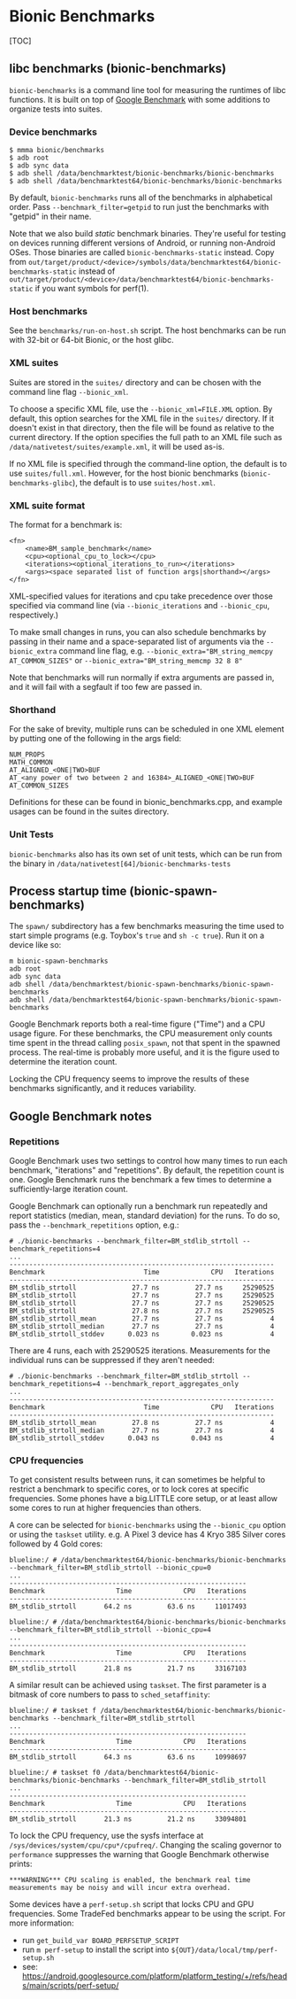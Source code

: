 # Bionic Benchmarks

[TOC]

## libc benchmarks (bionic-benchmarks)

`bionic-benchmarks` is a command line tool for measuring the runtimes of libc functions. It is built
on top of [Google Benchmark](https://github.com/google/benchmark) with some additions to organize
tests into suites.

### Device benchmarks

    $ mmma bionic/benchmarks
    $ adb root
    $ adb sync data
    $ adb shell /data/benchmarktest/bionic-benchmarks/bionic-benchmarks
    $ adb shell /data/benchmarktest64/bionic-benchmarks/bionic-benchmarks

By default, `bionic-benchmarks` runs all of the benchmarks in alphabetical order. Pass
`--benchmark_filter=getpid` to run just the benchmarks with "getpid" in their name.

Note that we also build _static_ benchmark binaries.
They're useful for testing on devices running different versions of Android, or running non-Android OSes.
Those binaries are called `bionic-benchmarks-static` instead.
Copy from `out/target/product/<device>/symbols/data/benchmarktest64/bionic-benchmarks-static` instead of
`out/target/product/<device>/data/benchmarktest64/bionic-benchmarks-static` if you want symbols for perf(1).

### Host benchmarks

See the `benchmarks/run-on-host.sh` script. The host benchmarks can be run with 32-bit or 64-bit
Bionic, or the host glibc.

### XML suites

Suites are stored in the `suites/` directory and can be chosen with the command line flag
`--bionic_xml`.

To choose a specific XML file, use the `--bionic_xml=FILE.XML` option. By default, this option
searches for the XML file in the `suites/` directory. If it doesn't exist in that directory, then
the file will be found as relative to the current directory. If the option specifies the full path
to an XML file such as `/data/nativetest/suites/example.xml`, it will be used as-is.

If no XML file is specified through the command-line option, the default is to use `suites/full.xml`.
However, for the host bionic benchmarks (`bionic-benchmarks-glibc`), the default is to use
`suites/host.xml`.

### XML suite format

The format for a benchmark is:

```
<fn>
    <name>BM_sample_benchmark</name>
    <cpu><optional_cpu_to_lock></cpu>
    <iterations><optional_iterations_to_run></iterations>
    <args><space separated list of function args|shorthand></args>
</fn>
```

XML-specified values for iterations and cpu take precedence over those specified via command line
(via `--bionic_iterations` and `--bionic_cpu`, respectively.)

To make small changes in runs, you can also schedule benchmarks by passing in their name and a
space-separated list of arguments via the `--bionic_extra` command line flag, e.g.
`--bionic_extra="BM_string_memcpy AT_COMMON_SIZES"` or `--bionic_extra="BM_string_memcmp 32 8 8"`

Note that benchmarks will run normally if extra arguments are passed in, and it will fail
with a segfault if too few are passed in.

### Shorthand

For the sake of brevity, multiple runs can be scheduled in one XML element by putting one of the
following in the args field:

    NUM_PROPS
    MATH_COMMON
    AT_ALIGNED_<ONE|TWO>BUF
    AT_<any power of two between 2 and 16384>_ALIGNED_<ONE|TWO>BUF
    AT_COMMON_SIZES

Definitions for these can be found in bionic_benchmarks.cpp, and example usages can be found in
the suites directory.

### Unit Tests

`bionic-benchmarks` also has its own set of unit tests, which can be run from the binary in
`/data/nativetest[64]/bionic-benchmarks-tests`

## Process startup time (bionic-spawn-benchmarks)

The `spawn/` subdirectory has a few benchmarks measuring the time used to start simple programs
(e.g. Toybox's `true` and `sh -c true`). Run it on a device like so:

    m bionic-spawn-benchmarks
    adb root
    adb sync data
    adb shell /data/benchmarktest/bionic-spawn-benchmarks/bionic-spawn-benchmarks
    adb shell /data/benchmarktest64/bionic-spawn-benchmarks/bionic-spawn-benchmarks

Google Benchmark reports both a real-time figure ("Time") and a CPU usage figure. For these
benchmarks, the CPU measurement only counts time spent in the thread calling `posix_spawn`, not that
spent in the spawned process. The real-time is probably more useful, and it is the figure used to
determine the iteration count.

Locking the CPU frequency seems to improve the results of these benchmarks significantly, and it
reduces variability.

## Google Benchmark notes

### Repetitions

Google Benchmark uses two settings to control how many times to run each benchmark, "iterations" and
"repetitions". By default, the repetition count is one. Google Benchmark runs the benchmark a few
times to determine a sufficiently-large iteration count.

Google Benchmark can optionally run a benchmark run repeatedly and report statistics (median, mean,
standard deviation) for the runs. To do so, pass the `--benchmark_repetitions` option, e.g.:

    # ./bionic-benchmarks --benchmark_filter=BM_stdlib_strtoll --benchmark_repetitions=4
    ...
    -------------------------------------------------------------------
    Benchmark                         Time             CPU   Iterations
    -------------------------------------------------------------------
    BM_stdlib_strtoll              27.7 ns         27.7 ns     25290525
    BM_stdlib_strtoll              27.7 ns         27.7 ns     25290525
    BM_stdlib_strtoll              27.7 ns         27.7 ns     25290525
    BM_stdlib_strtoll              27.8 ns         27.7 ns     25290525
    BM_stdlib_strtoll_mean         27.7 ns         27.7 ns            4
    BM_stdlib_strtoll_median       27.7 ns         27.7 ns            4
    BM_stdlib_strtoll_stddev      0.023 ns        0.023 ns            4

There are 4 runs, each with 25290525 iterations. Measurements for the individual runs can be
suppressed if they aren't needed:

    # ./bionic-benchmarks --benchmark_filter=BM_stdlib_strtoll --benchmark_repetitions=4 --benchmark_report_aggregates_only
    ...
    -------------------------------------------------------------------
    Benchmark                         Time             CPU   Iterations
    -------------------------------------------------------------------
    BM_stdlib_strtoll_mean         27.8 ns         27.7 ns            4
    BM_stdlib_strtoll_median       27.7 ns         27.7 ns            4
    BM_stdlib_strtoll_stddev      0.043 ns        0.043 ns            4

### CPU frequencies

To get consistent results between runs, it can sometimes be helpful to restrict a benchmark to
specific cores, or to lock cores at specific frequencies. Some phones have a big.LITTLE core setup,
or at least allow some cores to run at higher frequencies than others.

A core can be selected for `bionic-benchmarks` using the `--bionic_cpu` option or using the
`taskset` utility. e.g. A Pixel 3 device has 4 Kryo 385 Silver cores followed by 4 Gold cores:

    blueline:/ # /data/benchmarktest64/bionic-benchmarks/bionic-benchmarks --benchmark_filter=BM_stdlib_strtoll --bionic_cpu=0
    ...
    ------------------------------------------------------------
    Benchmark                  Time             CPU   Iterations
    ------------------------------------------------------------
    BM_stdlib_strtoll       64.2 ns         63.6 ns     11017493

    blueline:/ # /data/benchmarktest64/bionic-benchmarks/bionic-benchmarks --benchmark_filter=BM_stdlib_strtoll --bionic_cpu=4
    ...
    ------------------------------------------------------------
    Benchmark                  Time             CPU   Iterations
    ------------------------------------------------------------
    BM_stdlib_strtoll       21.8 ns         21.7 ns     33167103

A similar result can be achieved using `taskset`. The first parameter is a bitmask of core numbers
to pass to `sched_setaffinity`:

    blueline:/ # taskset f /data/benchmarktest64/bionic-benchmarks/bionic-benchmarks --benchmark_filter=BM_stdlib_strtoll
    ...
    ------------------------------------------------------------
    Benchmark                  Time             CPU   Iterations
    ------------------------------------------------------------
    BM_stdlib_strtoll       64.3 ns         63.6 ns     10998697

    blueline:/ # taskset f0 /data/benchmarktest64/bionic-benchmarks/bionic-benchmarks --benchmark_filter=BM_stdlib_strtoll
    ...
    ------------------------------------------------------------
    Benchmark                  Time             CPU   Iterations
    ------------------------------------------------------------
    BM_stdlib_strtoll       21.3 ns         21.2 ns     33094801

To lock the CPU frequency, use the sysfs interface at `/sys/devices/system/cpu/cpu*/cpufreq/`.
Changing the scaling governor to `performance` suppresses the warning that Google Benchmark
otherwise prints:

    ***WARNING*** CPU scaling is enabled, the benchmark real time measurements may be noisy and will incur extra overhead.

Some devices have a `perf-setup.sh` script that locks CPU and GPU frequencies. Some TradeFed
benchmarks appear to be using the script. For more information:
 * run `get_build_var BOARD_PERFSETUP_SCRIPT`
 * run `m perf-setup` to install the script into `${OUT}/data/local/tmp/perf-setup.sh`
 * see: https://android.googlesource.com/platform/platform_testing/+/refs/heads/main/scripts/perf-setup/
